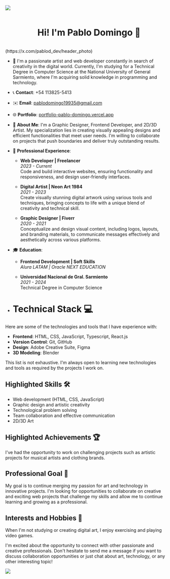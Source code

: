 <!--horizontal divider(gradiant)-->
<img src="https://user-images.githubusercontent.com/73097560/115834477-dbab4500-a447-11eb-908a-139a6edaec5c.gif">

<!--h1 without bottom border-->
<div id="user-content-toc">
  <ul align="center">
    <summary><h1 style="display: inline-block">Hi! I'm Pablo Domingo 👋</h1></summary>
  </ul>
</div>
(https://x.com/pablod_dev/header_photo)


<!--Intro start-->
- 🚀 I'm a passionate artist and web developer constantly in search of creativity in the digital world. Currently, I'm studying for a Technical Degree in Computer Science at the National University of General Sarmiento, where I'm acquiring solid knowledge in programming and technology.

- 📞 **Contact**: +54 113825-5413
- ✉️ **Email**: pablodomingo19935@gmail.com
- 🌐 **Portfolio**: [portfolio-pablo-domingo.vercel.app](https://portfolio-pablo-domingo.vercel.app/)

- 🎨 **About Me**: I'm a Graphic Designer, Frontend Developer, and 2D/3D Artist. My specialization lies in creating visually appealing designs and efficient functionalities that meet user needs. I'm willing to collaborate on projects that push boundaries and deliver truly outstanding results.

- 💼 **Professional Experience**:
  - **Web Developer | Freelancer**  
    *2023 - Current*  
    Code and build interactive websites, ensuring functionality and responsiveness, and design user-friendly interfaces.

  - **Digital Artist | Neon Art 1984**  
    *2021 - 2023*  
    Create visually stunning digital artwork using various tools and techniques, bringing concepts to life with a unique blend of creativity and technical skill.

  - **Graphic Designer | Fiverr**  
    *2020 - 2021*  
    Conceptualize and design visual content, including logos, layouts, and branding materials, to communicate messages effectively and aesthetically across various platforms.

- 🎓 **Education**:
  - **Frontend Development | Soft Skills**  
    *Alura LATAM | Oracle NEXT EDUCATION*

  - **Universidad Nacional de Gral. Sarmiento**  
    *2021 - 2024*  
    Technical Degree in Computer Science

- # **Technical Stack 💻**

Here are some of the technologies and tools that I have experience with:

- **Frontend**: HTML, CSS, JavaScript, Typescript, React.js
- **Version Control**: Git, GitHub
- **Design**: Adobe Creative Suite, Figma
- **3D Modeling**: Blender

This list is not exhaustive. I'm always open to learning new technologies and tools as required by the projects I work on.

## **Highlighted Skills 🛠️**
- Web development (HTML, CSS, JavaScript)
- Graphic design and artistic creativity
- Technological problem solving
- Team collaboration and effective communication
- 2D/3D Art

## **Highlighted Achievements 🏆**
I've had the opportunity to work on challenging projects such as artistic projects for musical artists and clothing brands.

## **Professional Goal 🎯**
My goal is to continue merging my passion for art and technology in innovative projects. I'm looking for opportunities to collaborate on creative and exciting web projects that challenge my skills and allow me to continue learning and growing as a professional.

## **Interests and Hobbies 🎨**
When I'm not studying or creating digital art, I enjoy exercising and playing video games.

I'm excited about the opportunity to connect with other passionate and creative professionals. Don't hesitate to send me a message if you want to discuss collaboration opportunities or just chat about art, technology, or any other interesting topic!
<!--Intro end-->


<!--horizontal divider(gradiant)-->
<img src="https://user-images.githubusercontent.com/73097560/115834477-dbab4500-a447-11eb-908a-139a6edaec5c.gif">
